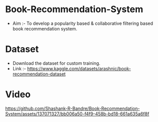 # Book-Recommendation-System

* Aim :- To develop a popularity based & collaborative filtering based book recommendation system.

# Dataset

* Download the dataset for custom training.
* Link :- https://www.kaggle.com/datasets/arashnic/book-recommendation-dataset

# Video

https://github.com/Shashank-R-Bandre/Book-Recommendation-System/assets/137071327/bb006a50-f4f9-458b-bd18-661a635a6f8f
